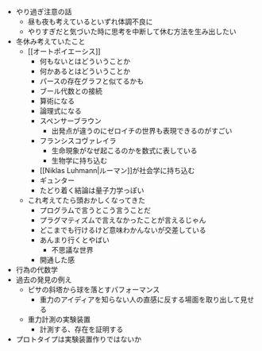 - やり過ぎ注意の話
	- 昼も夜も考えているといずれ体調不良に
	- やりすぎだと気づいた時に思考を中断して休む方法を生み出したい
- 冬休み考えていたこと
	- [[オートポイエーシス]]
		- 何もないとはどういうことか
		- 何かあるとはどういうことか
		- パースの存在グラフと似てるかも
		- ブール代数との接続
		- 算術になる
		- 論理式になる
		- スペンサーブラウン
			- 出発点が違うのにゼロイチの世界も表現できるのがすごい
		- フランシスコヴァレイラ
			- 生命現象がなぜ起こるのかを数式に表している
			- 生物学に持ち込む
		- [[Niklas Luhmann|ルーマン]]が社会学に持ち込む
		- ギュンター
		- たどり着く結論は量子力学っぽい
	- これ考えてたら頭おかしくなってきた
		- プログラムで言うとこう言うことだ
		- プラグマティズムで言えなかったことが言えるじゃん
		- どこまでも行けるけど意味わかんないが交差している
		- あんまり行くとやばい
			- 不思議な世界
		- 開通した感
- 行為の代数学
- 過去の発見の例え
	- ピサの斜塔から球を落とすパフォーマンス
		- 重力のアイディアを知らない人の直感に反する場面を取り出して見せる
	- 重力計測の実験装置
		- 計測する、存在を証明する
- プロトタイプは実験装置作りではないか